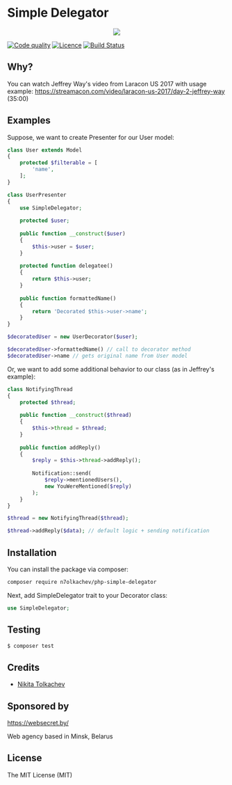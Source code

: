 # Simple Delegator

<p align="center">
<a href="https://websecret.by"><img src="https://websecret.by/images/logo-github.png" /></a>
</p>

[![Code quality](https://img.shields.io/scrutinizer/g/n7olkachev/php-simple-delegator.svg?style=flat-square)](https://scrutinizer-ci.com/g/n7olkachev/php-simple-delegator/)
[![Licence](https://img.shields.io/packagist/l/n7olkachev/php-simple-delegator.svg?style=flat-square)](https://packagist.org/packages/n7olkachev/php-simple-delegator)
[![Build Status](https://travis-ci.org/n7olkachev/php-simple-delegator.svg?branch=master)](https://travis-ci.org/n7olkachev/php-simple-delegator)

## Why?

You can watch Jeffrey Way's video from Laracon US 2017 with usage example: https://streamacon.com/video/laracon-us-2017/day-2-jeffrey-way (35:00)

## Examples

Suppose, we want to create Presenter for our User model:

```php
class User extends Model
{
    protected $filterable = [
        'name',
    ];
}

class UserPresenter
{
    use SimpleDelegator;
    
    protected $user;
    
    public function __construct($user)
    {
        $this->user = $user;
    }
    
    protected function delegatee()
    {
        return $this->user;
    }
    
    public function formattedName()
    {
        return 'Decorated $this->user->name';
    }
}

$decoratedUser = new UserDecorator($user);

$decoratedUser->formattedName() // call to decorator method
$decoratedUser->name // gets original name from User model
```

Or, we want to add some additional behavior to our class (as in Jeffrey's example):

```php
class NotifyingThread
{
    protected $thread;
    
    public function __construct($thread)
    {
        $this->thread = $thread;
    }
    
    public function addReply()
    {
        $reply = $this->thread->addReply();
        
        Notification::send(
            $reply->mentionedUsers(),
            new YouWereMentioned($reply)
        );
    }
}

$thread = new NotifyingThread($thread);

$thread->addReply($data); // default logic + sending notification
```

## Installation

You can install the package via composer:

``` bash
composer require n7olkachev/php-simple-delegator
```

Next, add SimpleDelegator trait to your Decorator class:

```php
use SimpleDelegator;
```

## Testing

``` bash
$ composer test
```

## Credits

- [Nikita Tolkachev](https://github.com/n7olkachev)

## Sponsored by

https://websecret.by/

Web agency based in Minsk, Belarus

## License

The MIT License (MIT)
